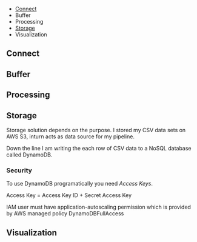 * [Connect](#Connect)
* Buffer
* Processing
* [Storage](#Storage)
* Visualization




## Connect
## Buffer
## Processing
## Storage

Storage solution depends on the purpose.  I stored my CSV data sets on AWS S3, inturn acts as data source for my pipeline.

Down the line I am writing the each row of CSV data to a NoSQL database called DynamoDB.

### Security

To use DynamoDB programatically you need *Access Keys*.


Access Key = Access Key ID + Secret Access Key

IAM user must have application-autoscaling permission which is provided by AWS managed policy DynamoDBFullAccess
## Visualization
